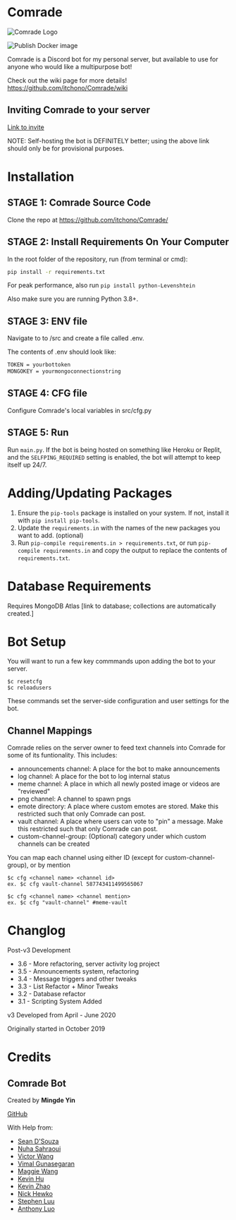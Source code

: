 # Comrade 

![Comrade Logo](https://github.com/itchono/Comrade/blob/media/Media/Comrade%20New%20Logo%20May%202020.png)

![Publish Docker image](https://github.com/itchono/Comrade/workflows/Publish%20Docker%20image/badge.svg?branch=master)

Comrade is a Discord bot for my personal server, but available to use for anyone who would like a multipurpose bot!

Check out the wiki page for more details!
https://github.com/itchono/Comrade/wiki

## Inviting Comrade to your server
[Link to invite](https://discord.com/api/oauth2/authorize?client_id=707042278132154408&permissions=536083799&scope=bot)

NOTE: Self-hosting the bot is DEFINITELY better; using the above link should only be for provisional purposes.

# Installation

## STAGE 1: Comrade Source Code

Clone the repo at https://github.com/itchono/Comrade/

## STAGE 2: Install Requirements On Your Computer

In the root folder of the repository, run (from terminal or cmd):

```bash
pip install -r requirements.txt
```

For peak performance, also run `pip install python-Levenshtein`

Also make sure you are running Python 3.8+.

## STAGE 3: ENV file

Navigate to to /src and create a file called .env.

The contents of .env should look like:
```bash
TOKEN = yourbottoken
MONGOKEY = yourmongoconnectionstring
```

## STAGE 4: CFG file

Configure Comrade's local variables in src/cfg.py

## STAGE 5: Run

Run `main.py`. If the bot is being hosted on something like Heroku or Replit, and the `SELFPING_REQUIRED` setting is enabled, the bot will attempt to keep itself up 24/7.

# Adding/Updating Packages

1. Ensure the `pip-tools` package is installed on your system. If not, install it with `pip install pip-tools`.
2. Update the `requirements.in` with the names of the new packages you want to add. (optional)
3. Run `pip-compile requirements.in > requirements.txt`, or run `pip-compile requirements.in` and copy the output to replace the contents of `requirements.txt`.

# Database Requirements
Requires MongoDB Atlas [link to database; collections are automatically created.]

# Bot Setup
You will want to run a few key commmands upon adding the bot to your server.

```
$c resetcfg
$c reloadusers
```

These commands set the server-side configuration and user settings for the bot.

## Channel Mappings

Comrade relies on the server owner to feed text channels into Comrade for some of its funtionality.
This includes:
- announcements channel: A place for the bot to make announcements
- log channel: A place for the bot to log internal status
- meme channel: A place in which all newly posted image or videos are "reviewed"
- png channel: A channel to spawn pngs
- emote directory: A place where custom emotes are stored. Make this restricted such that only Comrade can post.
- vault channel: A place where users can vote to "pin" a message. Make this restricted such that only Comrade can post.
- custom-channel-group: (Optional) category under which custom channels can be created

You can map each channel using either ID (except for custom-channel-group), or by mention
```
$c cfg <channel name> <channel id>
ex. $c cfg vault-channel 587743411499565067
```

```
$c cfg <channel name> <channel mention>
ex. $c cfg "vault-channel" #meme-vault
```

# Changlog
Post-v3 Development
* 3.6 - More refactoring, server activity log project
* 3.5 - Announcements system, refactoring
* 3.4 - Message triggers and other tweaks
* 3.3 - List Refactor + Minor Tweaks
* 3.2 - Database refactor
* 3.1 - Scripting System Added

v3 Developed from April - June 2020

Originally started in October 2019

# Credits
## Comrade Bot
Created by **Mingde Yin**

[GitHub](https://github.com/itchono)

With Help from:
* [Sean D'Souza](https://github.com/seendsouza)
* [Nuha Sahraoui](https://github.com/sunekku)
* [Victor Wang](https://github.com/vdoubleu)
* [Vimal Gunasegaran](https://github.com/slyflare)
* [Maggie Wang](https://github.com/mgwg)
* [Kevin Hu](https://github.com/kevzjhu)
* [Kevin Zhao](https://github.com/Kevinozoid)
* [Nick Hewko](https://github.com/NHewko)
* [Stephen Luu](https://github.com/PhtephenLuu)
* [Anthony Luo](https://github.com/4ntLu0)